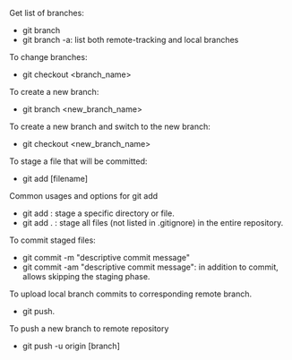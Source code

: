 Get list of branches:
- git branch
- git branch -a: list both remote-tracking and local branches

To change branches:
- git checkout <branch_name>

To create a new branch:
- git branch <new_branch_name>

To create a new branch and switch to the new branch:
- git checkout <new_branch_name>

To stage a file that will be committed:
- git add [filename]

Common usages and options for git add
- git add <path>: stage a specific directory or file.
- git add . : stage all files (not listed in .gitignore) in the entire repository.

To commit staged files:
- git commit -m "descriptive commit message"
- git commit -am "descriptive commit message": in addition to commit, allows skipping the staging phase.

To upload local branch commits to corresponding remote branch.
- git push.

To push a new branch to remote repository
- git push -u origin [branch]